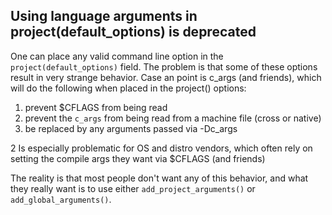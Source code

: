 ## Using language arguments in project(default_options) is deprecated

One can place any valid command line option in the `project(default_options)`
field. The problem is that some of these options result in very strange behavior.
Case an point is c_args (and friends), which will do the following when placed
in the project() options:

1. prevent $CFLAGS from being read
2. prevent the `c_args` from being read from a machine file (cross or native)
3. be replaced by any arguments passed via -Dc_args

2 Is especially problematic for OS and distro vendors, which often rely on
setting the compile args they want via $CFLAGS (and friends)

The reality is that most people don't want any of this behavior, and what they
really want is to use either `add_project_arguments()` or
`add_global_arguments()`.
